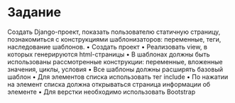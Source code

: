  # Задание
Создать Django-проект, показать пользователю статичную страницу, познакомиться с конструкциями шаблонизаторов: переменные, теги, наследование шаблонов. 
•	Создать проект
•	Реализовать view, в которых генерируются html-страницы
•	В шаблонах должны быть использованы рассмотренные конструкции: переменные, вложенные значения, циклы, условия
•	Все шаблоны должны расширять базовый шаблон
•	Для элементов списка использовать тег include
•	По нажатии на элемент списка должна открываться страница информации об элементе
•	Для верстки необходимо использовать Bootstrap
